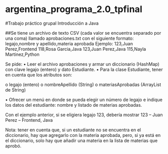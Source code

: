 # argentina_programa_2.0_tpfinal

#Trabajo práctico grupal Introducción a Java

##Se tiene un archivo de texto CSV (cada valor se encuentra separado por una coma) llamado aprobaciones.txt con el siguiente formato:
legajo,nombre y apellido,materia aprobada
Ejemplo:
123,Juan Perez,Frontend
118,Rosa Garcia,Java
123,Juan Perez,Java
115,Nayla Martinez,Python


Se pide:
• Leer el archivo aprobaciones y armar un diccionario (HashMap) con clave legajo
(entero) y dato Estudiante.
• Para la clase Estudiante, tener en cuenta que los atributos son:

o legajo (entero)
o nombreApellido (String)
o materiasAprobadas (ArrayList de String)

• Ofrecer un menú en donde se pueda elegir un número de legajo e indique los
datos del estudiante: nombre y listado de materias aprobadas.

Con el ejemplo anterior, si se eligiera legajo 123, debería mostrar
123 – Juan Perez – Frontend, Java

Nota: tener en cuenta que, si un estudiante no se encuentra en el diccionario, hay que
agregarlo con la materia aprobada, pero, si ya está en el diccionario, solo hay que añadir
una materia en la lista de materias que aprobó.
